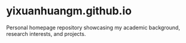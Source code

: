 # yixuanhuangm.github.io
Personal homepage repository showcasing my academic background, research interests, and projects.
